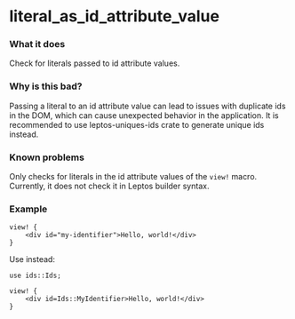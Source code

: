 <!-- WARNING: This file has been autogenerated. Don't edit it!
Instead, edit the documentation comment in the lint's src/lib.rs file. -->

# literal_as_id_attribute_value

### What it does

Check for literals passed to id attribute values.

### Why is this bad?

Passing a literal to an id attribute value can lead to issues with duplicate ids
in the DOM, which can cause unexpected behavior in the application. It is
recommended to use leptos-uniques-ids crate to generate unique ids instead.

### Known problems

Only checks for literals in the id attribute values of the `view!` macro.
Currently, it does not check it in Leptos builder syntax.

### Example

```rust,ignore
view! {
    <div id="my-identifier">Hello, world!</div>
}
```

Use instead:

```rust,ignore
use ids::Ids;

view! {
    <div id=Ids::MyIdentifier>Hello, world!</div>
}
```
